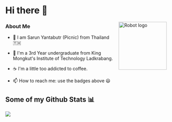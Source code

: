 # Hi there 👋
<img alt="Robot logo" src="https://github.com/peetck/peetck/blob/master/assets/developer.gif" align="right" height="150"/>

### About Me

- 🌱 I am Sarun Yantabutr (Picnic) from Thailand :thailand:

- 🔭 I'm a 3rd Year undergraduate from King Mongkut's Institute of Technology Ladkrabang.

- ☕ I'm a little too addicted to coffee.

- 📫 How to reach me: use the badges above 😃

## Some of my Github Stats 📊

<img align="left" src="https://github-readme-stats.vercel.app/api/top-langs/?username=peetck&layout=compact" />
